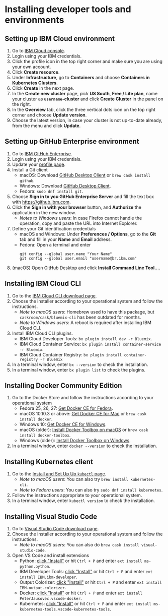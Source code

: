 # Installing developer tools and environments

## Setting up IBM Cloud environment

1. Go to [IBM Cloud console](https://console.bluemix.net/).
1. Login using your IBM credentials.
1. Click the profile icon in the top right corner and make sure you are using your own account.
1. Click **Create resource**.
1. Under **Infrastructure**, go to **Containers** and choose **Containers in Kubernetes Clusters**.
1. Click **Create** in the next page.
1. In the **Create new cluster** page, pick **US South**, **Free / Lite plan**, name your cluster as **`username`-cluster** and click **Create Cluster** in the panel on the right.
1. In the **Overview** tab, click the three vertical dots icon on the top right corner and choose **Update version**.
1. Choose the latest version, in case your cluster is not up-to-date already, from the menu and click **Update**.

## Setting up GitHub Enterprise environment

1. Go to [IBM GitHub Enterprise](https://github.ibm.com/).
1. Login using your IBM credentials.
1. Update your [profile page](https://github.ibm.com/settings/profile).
1. Install a Git client
    * macOS: Download [GitHub Desktop Client](https://desktop.github.com) or `brew cask install github`.
    * Windows: Download [GitHub Desktop Client](https://desktop.github.com).
    * Fedora: `sudo dnf install git`.
1. Choose **Sign in to you GitHub Enterprise Server** and fill the text box with <https://github.ibm.com>.
1. Click the **Sign in with your browser** button, and **Authorize** the application in the new window.
    * *Notes to Windows users*: In case Firefox cannot handle the operation, copy and paste the URL into Internet Explorer.
1. Define your Git identification credentials
    * macOS and Windows: Under **Preferences / Options**, go to the **Git** tab and fill in your **Name** and **Email** address.
    * Fedora: Open a terminal and enter
        ```Shell
        git config --global user.name "Your Name"
        git config --global user.email "username@br.ibm.com"
        ```
1. (macOS) Open GitHub Desktop and click **Install Command Line Tool...**.

## Installing IBM Cloud CLI

1. Go to the [IBM Cloud CLI download page](https://console.bluemix.net/docs/cli/reference/bluemix_cli/get_started.html).
1. Choose the installer according to your operational system and follow the instructions.
    * *Note to macOS users*: Homebrew used to have this package, but `caskroom/cask/bluemix-cli` has been outdated for months.
    * *Note to Windows users*: A reboot is required after installing IBM Cloud CLI.
1. Install IBM Cloud CLI plugins.
    * IBM Cloud Developer Tools: `bx plugin install dev -r Bluemix`.
    * IBM Cloud Container Service: `bx plugin install container-service -r Bluemix`.
    * IBM Cloud Container Registry: `bx plugin install container-registry -r Bluemix`
1. In a terminal window, enter `bx --version` to check the installation.
1. In a terminal window, enter `bx plugin list` to check the plugins.

## Installing Docker Community Edition

1. Go to the Docker Store and follow the instructions according to your operational system
    * Fedora 25, 26, 27: [Get Docker CE for Fedora](https://store.docker.com/editions/community/docker-ce-server-fedora).
    * macOS 10.10.3 or above: [Get Docker CE for Mac](https://store.docker.com/editions/community/docker-ce-desktop-mac) or `brew cask install docker`.
    * Windows 10: [Get Docker CE for Windows](https://store.docker.com/editions/community/docker-ce-desktop-windows).
    * macOS (older): [Install Docker Toolbox on macOS](https://docs.docker.com/toolbox/toolbox_install_mac/) or `brew cask install docker-toolbox`.
    * Windows (older): [Install Docker Toolbox on Windows](https://docs.docker.com/toolbox/toolbox_install_windows/).
1. In a terminal window, enter `docker --version` to check the installation.

## Installing Kubernetes client

1. Go to the [Install and Set Up Up `kubectl` page](https://kubernetes.io/docs/tasks/tools/install-kubectl/#install-kubectl-binary-via-curl).
    * *Note to macOS users*: You can also try `brew install kubernetes-cli`.
    * *Note to Fedora users*: You can also try `sudo dnf install kubernetes`.
1. Follow the instructions appropriate to your operational system.
1. In a terminal window, enter `kubectl version` to check the installation.

## Installing Visual Studio Code

1. Go to [Visual Studio Code download page](https://code.visualstudio.com/Download).
1. Choose the installer according to your operational system and follow the instructions.
    * *Note to macOS users*: You can also do `brew cask install visual-studio-code`.
1. Open VS Code and install extensions
    * Python: [click "Install"](https://marketplace.visualstudio.com/items?itemName=ms-python.python) or hit `Ctrl + P` and enter `ext install ms-python.python`.
    * IBM Developer Tools: [click "Install"](https://marketplace.visualstudio.com/items?itemName=IBM.ibm-developer) or hit `Ctrl + P` and enter `ext install IBM.ibm-developer`.
    * Output Colorizer: [click "Install"](https://marketplace.visualstudio.com/items?itemName=IBM.output-colorizer) or hit `Ctrl + P` and enter `ext install IBM.output-colorizer`.
    * Docker: [click "Install"](https://marketplace.visualstudio.com/items?itemName=PeterJausovec.vscode-docker) or hit `Ctrl + P` and enter `ext install PeterJausovec.vscode-docker`.
    * Kubernetes: [click "Install"](https://marketplace.visualstudio.com/items?itemName=ms-kubernetes-tools.vscode-kubernetes-tools) or hit `Ctrl + P` and enter `ext install ms-kubernetes-tools.vscode-kubernetes-tools`.
